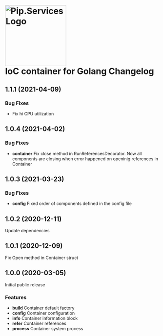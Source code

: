 # <img src="https://uploads-ssl.webflow.com/5ea5d3315186cf5ec60c3ee4/5edf1c94ce4c859f2b188094_logo.svg" alt="Pip.Services Logo" width="200"> <br/> IoC container for Golang Changelog

## <a name="1.1.1"></a> 1.1.1 (2021-04-09)

### Bug Fixes
- Fix hi CPU utilization

## <a name="1.0.4"></a> 1.0.4 (2021-04-02)

### Bug Fixes
* **container** Fix close method in RunReferencesDecorator. Now all components are closing when error happened on openinig references in Container 

## <a name="1.0.3"></a> 1.0.3 (2021-03-23)

### Bug Fixes
* **config** Fixed order of components defined in the config file

## <a name="1.0.2"></a> 1.0.2 (2020-12-11)

Update dependencies

## <a name="1.0.1"></a> 1.0.1 (2020-12-09)

Fix Open method in Container struct

## <a name="1.0.0"></a> 1.0.0 (2020-03-05)

Initial public release

### Features
* **build** Container default factory
* **config** Container configuration
* **info** Container information block
* **refer** Container references
* **process** Container system process
